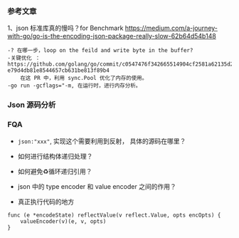 ### 参考文章

1、json 标准库真的慢吗？for Benchmark
https://medium.com/a-journey-with-go/go-is-the-encoding-json-package-really-slow-62b64d54b148

    -? 在哪一步，loop on the feild and write byte in the buffer?
    -关键优化 ： https://github.com/golang/go/commit/c0547476f342665514904cf2581a62135d2366c3#diff-e79d4db81e8544657cb631be813f89b4
        在这 PR 中，利用 sync.Pool 优化了内存的使用。
    -go run -gcflags="-m, 在运行时，进行内存分析。

### Json 源码分析

### FQA
- `json:"xxx"`, 实现这个需要利用到反射， 具体的源码在哪里？
- 如何进行结构体递归处理？
- 如何避免♻️循环递归引用？
- json 中的 type encoder 和 value encoder 之间的作用？

- 真正执行代码的地方
```
func (e *encodeState) reflectValue(v reflect.Value, opts encOpts) {
	valueEncoder(v)(e, v, opts)
}
```